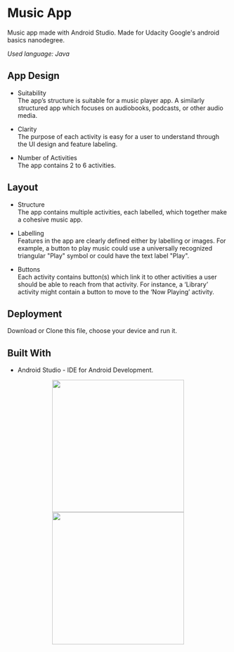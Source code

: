 # Music App

Music app made with Android Studio. Made for Udacity Google's android basics nanodegree.

*Used language: Java*

## App Design 
* Suitability <br /> 
The app’s structure is suitable for a music player app. A similarly structured app which focuses on audiobooks, podcasts, or other audio media.

* Clarity <br />
The purpose of each activity is easy for a user to understand through the UI design and feature labeling.

* Number of Activities <br />
The app contains 2 to 6 activities.

## Layout
* Structure <br />
The app contains multiple activities, each labelled, which together make a cohesive music app.

* Labelling <br />
Features in the app are clearly defined either by labelling or images. For example, a button to play music could use a universally recognized triangular "Play" symbol or could have the text label "Play".

* Buttons <br />
Each activity contains button(s) which link it to other activities a user should be able to reach from that activity. For instance, a ‘Library’ activity might contain a button to move to the ‘Now Playing’ activity.

## Deployment
Download or Clone this file, choose your device and run it.

## Built With
* Android Studio - IDE for Android Development.

<p align="center">
  <img src="https://user-images.githubusercontent.com/34216243/87229522-499ee800-c3b1-11ea-85d1-e9cae1d9c943.JPG" width="300 px">
  <img src="https://user-images.githubusercontent.com/34216243/87229523-4a377e80-c3b1-11ea-8f5a-25af87bd52b9.JPG" width="300 px">
</p>
